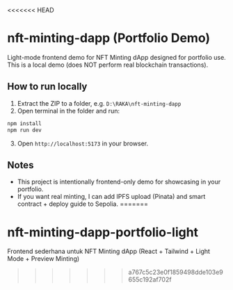 <<<<<<< HEAD
# nft-minting-dapp (Portfolio Demo)

Light-mode frontend demo for NFT Minting dApp designed for portfolio use.
This is a local demo (does NOT perform real blockchain transactions).

## How to run locally

1. Extract the ZIP to a folder, e.g. `D:\RAKA\nft-minting-dapp`
2. Open terminal in the folder and run:
```bash
npm install
npm run dev
```
3. Open `http://localhost:5173` in your browser.

## Notes
- This project is intentionally frontend-only demo for showcasing in your portfolio.
- If you want real minting, I can add IPFS upload (Pinata) and smart contract + deploy guide to Sepolia.
=======
# nft-minting-dapp-portfolio-light
Frontend sederhana untuk NFT Minting dApp (React + Tailwind + Light Mode + Preview Minting)
>>>>>>> a767c5c23e0f1859498dde103e9655c192af702f
